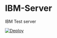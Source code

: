 # IBM-Server
IBM Test server

[![Deploy](https://www.herokucdn.com/deploy/button.svg)](https://heroku.com/deploy)
